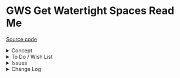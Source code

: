 # GWS Get Watertight Spaces Read Me

[Source code]()

<details>

<summary>Concept</summary>

WIP. At very early stage

</details>

<details>

<summary>To Do / Wish List</summary>


</details>

<details>

<summary>Issues</summary>


</details>

<details>

<summary>Change Log</summary>

### ZZZ

* F - First commit

</details>